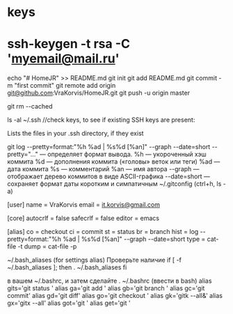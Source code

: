 # keys
# ssh-keygen -t rsa -C 'myemail@mail.ru'

echo "# HomeJR" >> README.md
git init 
git add README.md
git commit -m "first commit" 
git remote add origin git@github.com:VraKorvis/HomeJR.git
git push -u origin master

git rm --cached 

ls -al ~/.ssh //check keys, to see if existing SSH keys are present:

Lists the files in your .ssh directory, if they exist

git log --pretty=format:"%h %ad | %s%d [%an]" --graph --date=short
    --pretty="..." — определяет формат вывода.
    %h — укороченный хэш коммита
    %d — дополнения коммита («головы» веток или теги)
    %ad — дата коммита
    %s — комментарий
    %an — имя автора
    --graph — отображает дерево коммитов в виде ASCII-графика
    --date=short — сохраняет формат даты коротким и симпатичным
~/.gitconfig (ctrl+h, ls -a)

[user]
	name = VraKorvis
	email = it.korvis@gmail.com
	
[core]
	autocrlf = false
	safecrlf = false
	editor = emacs
	
[alias]
  co = checkout
  ci = commit
  st = status
  br = branch
  hist = log --pretty=format:\"%h %ad | %s%d [%an]\" --graph --date=short
  type = cat-file -t
  dump = cat-file -p

~/.bash_aliases (for settings alias)
Проверьте наличие
if [ -f ~/.bash_aliases ]; then
. ~/.bash_aliases
fi

в вашем ~/.bashrc, и затем сделайте
 . ~/.bashrc (ввести в bash)
 alias gits='git status '
 alias ga='git add '
 alias gb='git branch '
 alias gc='git commit'
 alias gd='git diff'
 alias go='git checkout '
 alias gk='gitk --all&'
 alias gx='gitx --all'
 alias got='git '
 alias get='git '

